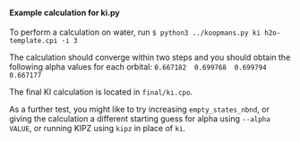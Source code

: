 #### Example calculation for ki.py
To perform a calculation on water, run `$ python3 ../koopmans.py ki h2o-template.cpi -i 3`

The calculation should converge within two steps and you should obtain the following alpha values for each orbital: `0.667182  0.699768  0.699794  0.667177`

The final KI calculation is located in `final/ki.cpo`.

As a further test, you might like to try increasing `empty_states_nbnd`, or giving the calculation a different starting guess for alpha using `--alpha VALUE`, or running KIPZ using `kipz` in place of `ki`.
